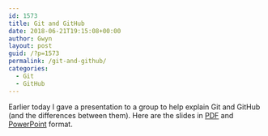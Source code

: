 ```yaml
---
id: 1573
title: Git and GitHub
date: 2018-06-21T19:15:08+00:00
author: Gwyn
layout: post
guid: /?p=1573
permalink: /git-and-github/
categories:
  - Git
  - GitHub
---
```

Earlier today I gave a presentation to a group to help explain Git and GitHub (and the differences between them). Here are the slides in [PDF](/wp-content/uploads/2018/06/Git-and-GitHub.pdf) and [PowerPoint](/wp-content/uploads/2018/06/Git-and-GitHub.pptx) format.